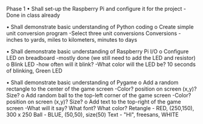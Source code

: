 
Phase 1 • Shall set-up the Raspberry Pi and configure it for the project -Done in class already


• Shall demonstrate basic understanding of Python coding o Create simple unit conversion program -Select three unit conversions
  Conversions - inches to yards, miles to kilometers, minutes to days

• Shall demonstrate basic understanding of Raspberry Pi I/O o Configure LED on breadboard -mostly done (we still need to add the LED and resistor) o Blink LED -how often will it blink? -What color will the LED be?
  10 seconds of blinking, Green LED

• Shall demonstrate basic understanding of Pygame o Add a random rectangle to the center of the game screen -Color? position on screen (x,y)? Size? o Add random ball to the top-left corner of the game screen -Color? position on screen (x,y)? Size? o Add text to the top-right of the game screen -What will it say? What font? What color?
  Retangle - RED, (250,150), 300 x 250
  Ball - BLUE, (50,50), size(50)
  Text - "HI", freesans, WHITE
